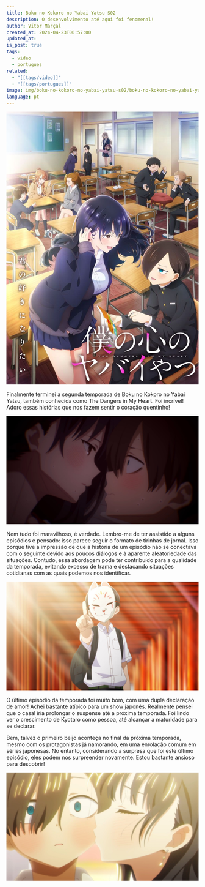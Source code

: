 ```yaml
---
title: Boku no Kokoro no Yabai Yatsu S02
description: O desenvolvimento até aqui foi fenomenal!
author: Vítor Marçal
created_at: 2024-04-23T00:57:00
updated_at: 
is_post: true
tags:
  - video
  - portugues
related:
  - "[[tags/video]]"
  - "[[tags/portugues]]"
image: img/boku-no-kokoro-no-yabai-yatsu-s02/boku-no-kokoro-no-yabai-yatsu-s02.jpg
language: pt
---
```


![boku-no-kokoro-no-yabai-yatsu-s02](img/boku-no-kokoro-no-yabai-yatsu/boku-no-kokoro-no-yabai-yatsu-s02.jpg)

Finalmente terminei a segunda temporada de Boku no Kokoro no Yabai Yatsu, também conhecida como The Dangers in My Heart. Foi incrível! Adoro essas histórias que nos fazem sentir o coração quentinho! 

![boku-no-kokoro-no-yabai-yatsu-s02](img/boku-no-kokoro-no-yabai-yatsu/boku-no-kokoro-no-yabai-yatsu-s02-2.jpg)

Nem tudo foi maravilhoso, é verdade. Lembro-me de ter assistido a alguns episódios e pensado: isso parece seguir o formato de tirinhas de jornal. Isso porque tive a impressão de que a história de um episódio não se conectava com o seguinte devido aos poucos diálogos e à aparente aleatoriedade das situações. Contudo, essa abordagem pode ter contribuído para a qualidade da temporada, evitando excesso de trama e destacando situações cotidianas com as quais podemos nos identificar.

![boku-no-kokoro-no-yabai-yatsu-s02](img/boku-no-kokoro-no-yabai-yatsu/boku-no-kokoro-no-yabai-yatsu-s02-3.jpg)

O último episódio da temporada foi muito bom, com uma dupla declaração de amor! Achei bastante atípico para um show japonês. Realmente pensei que o casal iria prolongar o suspense até a próxima temporada. Foi lindo ver o crescimento de Kyotaro como pessoa, até alcançar a maturidade para se declarar. 

Bem, talvez o primeiro beijo aconteça no final da próxima temporada, mesmo com os protagonistas já namorando, em uma enrolação comum em séries japonesas. No entanto, considerando a surpresa que foi este último episódio, eles podem nos surpreender novamente. Estou bastante ansioso para descobrir!

![boku-no-kokoro-no-yabai-yatsu-s02](img/boku-no-kokoro-no-yabai-yatsu/boku-no-kokoro-no-yabai-yatsu-s02-4.jpg)